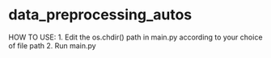# data_preprocessing_autos
HOW TO USE: 1. Edit the os.chdir() path in main.py according to your choice of file path
            2. Run main.py
